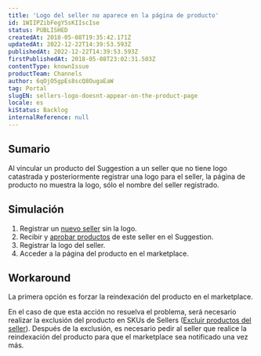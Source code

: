 ```yaml
---
title: 'Logo del seller no aparece en la página de producto'
id: 1WIIPZibFegYSsKIIscIse
status: PUBLISHED
createdAt: 2018-05-08T19:35:42.171Z
updatedAt: 2022-12-22T14:39:53.593Z
publishedAt: 2022-12-22T14:39:53.593Z
firstPublishedAt: 2018-05-08T23:02:31.503Z
contentType: knownIssue
productTeam: Channels
author: 6qOjO5gpEs8scQ8OugaEaW
tag: Portal
slugEN: sellers-logo-doesnt-appear-on-the-product-page
locale: es
kiStatus: Backlog
internalReference: null
---
```


## Sumario

Al vincular un producto del Suggestion a un seller que no tiene logo catastrada y posteriormente registrar una logo para el seller, la página de producto no muestra la logo, sólo el nombre del seller registrado.


## Simulación

1. Registrar un [nuevo seller](/es/tutorial/configuracion-de-seller) sin la logo.
2. Recibir y [aprobar productos](/es/tutorial/aprobacion-de-sugerencias-de-skus) de este seller en el Suggestion.
3. Registrar la logo del seller.
4. Acceder a la página del producto en el marketplace.

## Workaround

La primera opción es forzar la reindexación del producto en el marketplace.

En el caso de que esta acción no resuelva el problema, será necesario realizar la exclusión del producto en SKUs de Sellers ([Excluir productos del seller](/es/faq/cual-es-la-diferencia-entre-desvincular-y-excluir-un-sku-seller)). Después de la exclusión, es necesario pedir al seller que realice la reindexación del producto para que el marketplace sea notificado una vez más.

